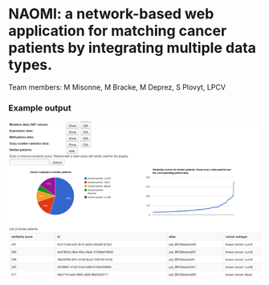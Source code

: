 # NAOMI: a network-based web application for matching cancer patients by integrating multiple data types.

Team members: M Misonne, M Bracke, M Deprez, S Plovyt, LPCV

### Example output

![alt text](https://raw.githubusercontent.com/splovyt/PatientMatchingAlgorithm/master/documentation/application-screenshot.png)
